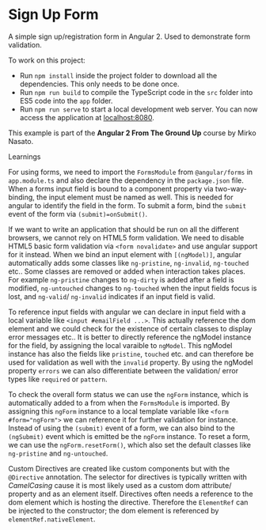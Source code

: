 # Sign Up Form

A simple sign up/registration form in Angular 2. Used to demonstrate form validation.

To work on this project:

* Run `npm install` inside the project folder to download all the dependencies. This only needs to be done once.
* Run `npm run build` to compile the TypeScript code in the `src` folder into ES5 code into the `app` folder.
* Run `npm run serve` to start a local development web server. You can now access the application at [localhost:8080](http://localhost:8080/).

This example is part of the **Angular 2 From The Ground Up** course by Mirko Nasato.


Learnings

For using forms, we need to import the `FormsModule` from `@angular/forms` in `app.module.ts` and also declare the dependency in the `package.json` file.
When a forms input field is bound to a component property via two-way-binding, the input element must be named as well.
This is needed for angular to identify the field in the form.
To submit a form, bind the `submit` event of the form via `(submit)=onSubmit()`.

If we want to write an application that should be run on all the different browsers, we cannot rely on HTML5 form validation.
We need to disable HTML5 basic form validation via `<form novalidate>` and use angular support for it instead.
When we bind an input element with `[(ngModel)]`, angular automatically adds some classes like `ng-pristine`, `ng-invalid`, `ng-touched` etc..
Some classes are removed or added when interaction takes places.
For example `ng-pristine` changes to `ng-dirty` is added after a field is modified, `ng-untouched` changes to `ng-touched` when the input fields focus is lost, and `ng-valid`/ `ng-invalid` indicates if an input field is valid.

To reference input fields with angular we can declare in input field with a local variable like `<input #emailField ...>`.
This actually reference the dom element and we could check for the existence of certain classes to display error messages etc..
It is better to directly reference the ngModel instance for the field, by assigning the local varaible to `ngModel`.
This ngModel instance has also the fields like `pristine`, `touched` etc. and can therefore be used for validation as well with the `invalid` property.
By using the ngModel property `errors` we can also differentiate between the validation/ error types like `required` or `pattern`. 

To check the overall form status we can use the `ngForm` instance, which is automatically added to a from when the `FormsModule` is imported.
By assigning this `ngForm` instance to a local template variable like `<form #form="ngForm">` we can reference it for further validation for instance.
Instead of using the `(submit)` event of a form, we can also bind to the `(ngSubmit)` event which is emitted be the `ngForm` instance.
To reset a form, we can use the `ngForm.resetForm()`, which also set the default classes like `ng-pristine` and `ng-untouched`.

Custom Directives are created like custom components but with the `@Directive` annotation.
The selector for directives is typically written with *CamelCasing* cause it is most likely used as a custom dom attribute/ property and as an element itself.
Directives often needs a reference to the dom element which is hosting the directive.
Therefore the `ElementRef` can be injected to the constructor; the dom element is referenced by `elementRef.nativeElement`.
